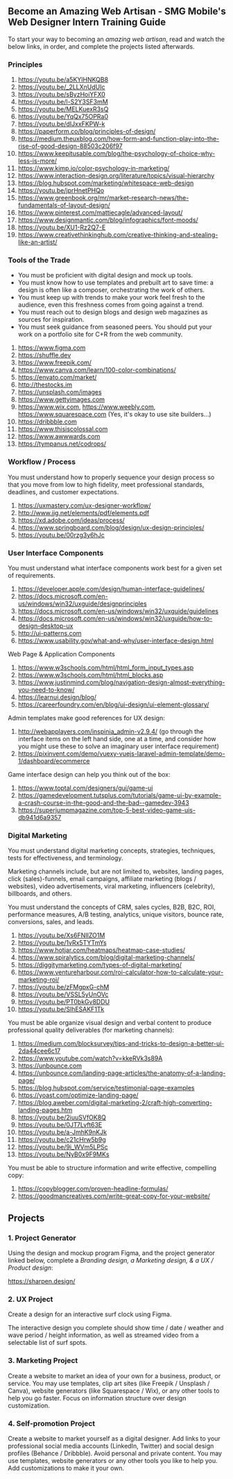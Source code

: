 ## Become an Amazing Web Artisan - SMG Mobile's Web Designer Intern Training Guide

To start your way to becoming an _amazing web artisan_, read and watch the below links, in order, and complete the projects listed afterwards.

### Principles

1) https://youtu.be/a5KYlHNKQB8
2) https://youtu.be/_2LLXnUdUIc
3) https://youtu.be/sByzHoiYFX0
4) https://youtu.be/l-S2Y3SF3mM
5) https://youtu.be/MELKuexR3sQ
6) https://youtu.be/YqQx75OPRa0
7) https://youtu.be/dIJxxFKPW-k 
8) https://paperform.co/blog/principles-of-design/
9) https://medium.theuxblog.com/how-form-and-function-play-into-the-rise-of-good-design-88503c206f97
10) https://www.keepitusable.com/blog/the-psychology-of-choice-why-less-is-more/
11) https://www.kimp.io/color-psychology-in-marketing/
12) https://www.interaction-design.org/literature/topics/visual-hierarchy
14) https://blog.hubspot.com/marketing/whitespace-web-design
14) https://youtu.be/jprHnetPHQo
15) https://www.greenbook.org/mr/market-research-news/the-fundamentals-of-layout-design/
16) https://www.pinterest.com/mattiecagle/advanced-layout/
17) https://www.designmantic.com/blog/infographics/font-moods/
18) https://youtu.be/XU1-Rz2Q7-E
19) https://www.creativethinkinghub.com/creative-thinking-and-stealing-like-an-artist/

### Tools of the Trade

- You must be proficient with digital design and mock up tools. 
- You must know how to use templates and prebuilt art to save time: a design is often like a composer, orchestrating the work of others. 
- You must keep up with trends to make your work feel fresh to the audience, even this freshness comes from going against a trend. 
- You must reach out to design blogs and design web magazines as sources for inspiration.
- You must seek guidance from seasoned peers. You should put your work on a portfolio site for C+R from the web community.

1) https://www.figma.com
2) https://shuffle.dev
3) https://www.freepik.com/
4) https://www.canva.com/learn/100-color-combinations/
5) https://envato.com/market/
6) http://thestocks.im
7) https://unsplash.com/images
8) https://www.gettyimages.com
9) https://www.wix.com, https://www.weebly.com, https://www.squarespace.com (Yes, it's okay to use site builders...)
10) https://dribbble.com
11) https://www.thisiscolossal.com
12) https://www.awwwards.com
13) https://tympanus.net/codrops/

### Workflow / Process

You must understand how to properly sequence your design process so that you move from low to high fidelity, meet professional standards, deadlines, and customer expectations.

1) https://uxmastery.com/ux-designer-workflow/
2) http://www.jjg.net/elements/pdf/elements.pdf
3) https://xd.adobe.com/ideas/process/ 
4) https://www.springboard.com/blog/design/ux-design-principles/
5) https://youtu.be/00rzg3y6hJc 

### User Interface Components

You must understand what interface components work best for a given set of requirements.

1) https://developer.apple.com/design/human-interface-guidelines/
2) https://docs.microsoft.com/en-us/windows/win32/uxguide/designprinciples
3) https://docs.microsoft.com/en-us/windows/win32/uxguide/guidelines
4) https://docs.microsoft.com/en-us/windows/win32/uxguide/how-to-design-desktop-ux
5) http://ui-patterns.com
6) https://www.usability.gov/what-and-why/user-interface-design.html

Web Page & Application Components

1) https://www.w3schools.com/html/html_form_input_types.asp
2) https://www.w3schools.com/html/html_blocks.asp
3) https://www.justinmind.com/blog/navigation-design-almost-everything-you-need-to-know/
4) https://learnui.design/blog/ 
5) https://careerfoundry.com/en/blog/ui-design/ui-element-glossary/

Admin templates make good references for UX design:

1) http://webapplayers.com/inspinia_admin-v2.9.4/ (go through the interface items on the left hand side, one at a time, and consider how you might use these to solve an imaginary user interface requirement)
2) https://pixinvent.com/demo/vuexy-vuejs-laravel-admin-template/demo-1/dashboard/ecommerce

Game interface design can help you think out of the box:

1) https://www.toptal.com/designers/gui/game-ui
2) https://gamedevelopment.tutsplus.com/tutorials/game-ui-by-example-a-crash-course-in-the-good-and-the-bad--gamedev-3943
4) https://superjumpmagazine.com/top-5-best-video-game-uis-db941d6a9357

### Digital Marketing 

You must understand digital marketing concepts, strategies, techniques, tests for effectiveness, and terminology.

Marketing channels include, but are not limited to, websites, landing pages, click (sales)-funnels, email campaigns, affiliate marketing (blogs / websites), video advertisements, viral marketing, influencers (celebrity), billboards, and others. 

You must understand the concepts of CRM, sales cycles, B2B, B2C, ROI, performance measures, A/B testing, analytics, unique visitors, bounce rate, conversions, sales, and leads.

1) https://youtu.be/Xs6FNIIZO1M
2) https://youtu.be/1vRx5TYTmYs
3) https://www.hotjar.com/heatmaps/heatmap-case-studies/
4) https://www.spiralytics.com/blog/digital-marketing-channels/
5) https://diggitymarketing.com/types-of-digital-marketing/
6) https://www.ventureharbour.com/roi-calculator-how-to-calculate-your-marketing-roi/
7) https://youtu.be/zFMgpxG-chM
8) https://youtu.be/VSSL5yUnOVc
9) https://youtu.be/PT0bkGv8DDU
10) https://youtu.be/SlhESAKF1Tk

You must be able organize visual design and verbal content to produce professional quality deliverables (for marketing channels):

1) https://medium.com/blocksurvey/tips-and-tricks-to-design-a-better-ui-2da44cee6c17
2) https://www.youtube.com/watch?v=kkeRVk3s89A
3) https://unbounce.com
4) https://unbounce.com/landing-page-articles/the-anatomy-of-a-landing-page/
5) https://blog.hubspot.com/service/testimonial-page-examples
6) https://yoast.com/optimize-landing-page/
7) https://blog.aweber.com/digital-marketing-2/craft-high-converting-landing-pages.htm
8) https://youtu.be/2iuuSVfOK8Q
9) https://youtu.be/0JT7Lvft63E
10) https://youtu.be/a-JmhK9nKJk
11) https://youtu.be/c21cHrw5b9g
12) https://youtu.be/9i_WVm5LPSc
13) https://youtu.be/NyB0x9F9MKs

You must be able to structure information and write effective, compelling copy:

1) https://copyblogger.com/proven-headline-formulas/
2) https://goodmancreatives.com/write-great-copy-for-your-website/

## Projects

### 1. Project Generator

Using the design and mockup program Figma, and the project generator linked below, complete a *Branding design, a Marketing design, & a UX / Product design*:

https://sharpen.design/

### 2. UX Project

Create a design for an interactive surf clock using Figma. 

The interactive design you complete should show time / date / weather and wave period / height information, as well as streamed video from a selectable list of surf spots. 

### 3. Marketing Project

Create a website to market an idea of your own for a business, product, or service. You may use templates, clip art sites (like Freepik / Unsplash / Canva), website generators (like Squarespace / Wix), or any other tools to help you go faster. Focus on information structure over design customization.

### 4. Self-promotion Project

Create a website to market yourself as a digital designer. Add links to your professional social media accounts (LinkedIn, Twitter) and social design profiles (Behance / Dribbble). Avoid personal and private content. You may use templates, website generators or any other tools you like to help you. Add customizations to make it your own.
